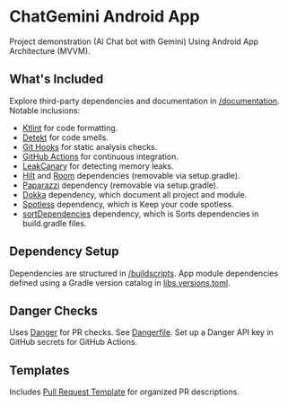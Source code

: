 # ChatGemini Android App
Project demonstration (AI Chat bot with Gemini) Using Android App Architecture (MVVM).

## What's Included

Explore third-party dependencies and documentation in [/documentation](/documentation). Notable inclusions:

- [Ktlint](/documentation/StaticAnalysis.md) for code formatting.
- [Detekt](/documentation/StaticAnalysis.md) for code smells.
- [Git Hooks](/documentation/GitHooks.md) for static analysis checks.
- [GitHub Actions](/documentation/GitHubActions.md) for continuous integration.
- [LeakCanary](https://square.github.io/leakcanary/) for detecting memory leaks.
- [Hilt](https://developer.android.com/training/dependency-injection/hilt-android) and [Room](https://developer.android.com/training/data-storage/room) dependencies (removable via setup.gradle).
- [Paparazzi](https://github.com/cashapp/paparazzi) dependency (removable via setup.gradle).
- [Dokka](https://github.com/Kotlin/dokka) dependency, which document all project and module.
- [Spotless](https://github.com/diffplug/spotless) dependency, which is Keep your code spotless.
- [sortDependencies](https://github.com/square/gradle-dependencies-sorter) dependency, which is Sorts dependencies in build.gradle files.

## Dependency Setup

Dependencies are structured in [/buildscripts](/buildscripts). App module dependencies defined using a Gradle version catalog in [libs.versions.toml](gradle/libs.versions.toml).

## Danger Checks

Uses [Danger](https://danger.systems) for PR checks. See [Dangerfile](Dangerfile). Set up a Danger API key in GitHub secrets for GitHub Actions.

## Templates

Includes [Pull Request Template](/.github/pull_request_template.md) for organized PR descriptions.
